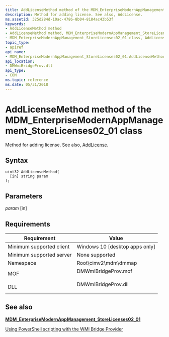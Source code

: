 ```yaml
---
title: AddLicenseMethod method of the MDM_EnterpriseModernAppManagement_StoreLicenses02_01 class
description: Method for adding license. See also, AddLicense.
ms.assetid: 325d284d-10ac-4786-8b04-8184ac43b53f
keywords:
- AddLicenseMethod method
- AddLicenseMethod method, MDM_EnterpriseModernAppManagement_StoreLicenses02_01 class
- MDM_EnterpriseModernAppManagement_StoreLicenses02_01 class, AddLicenseMethod method
topic_type:
- apiref
api_name:
- MDM_EnterpriseModernAppManagement_StoreLicenses02_01.AddLicenseMethod
api_location:
- DMWmiBridgeProv.dll
api_type:
- COM
ms.topic: reference
ms.date: 05/31/2018
---
```


# AddLicenseMethod method of the MDM\_EnterpriseModernAppManagement\_StoreLicenses02\_01 class



Method for adding license. See also, [AddLicense](/windows/client-management/mdm/enterprisemodernappmanagement-csp).

## Syntax


```mof
uint32 AddLicenseMethod(
  [in] string param
);
```



## Parameters

<dl> <dt>

*param* \[in\]
</dt> <dd></dd> </dl>

## Requirements



| Requirement | Value |
|-------------------------------------|------------------------------------------------------------------------------------------------|
| Minimum supported client<br/> | Windows 10 \[desktop apps only\]<br/>                                                    |
| Minimum supported server<br/> | None supported<br/>                                                                      |
| Namespace<br/>                | Root\\cimv2\\mdm\\dmmap<br/>                                                             |
| MOF<br/>                      | <dl> <dt>DMWmiBridgeProv.mof</dt> </dl> |
| DLL<br/>                      | <dl> <dt>DMWmiBridgeProv.dll</dt> </dl> |



## See also

<dl> <dt>

[**MDM\_EnterpriseModernAppManagement\_StoreLicenses02\_01**](mdm-enterprisemodernappmanagement-storelicenses02-01.md)
</dt> <dt>

[Using PowerShell scripting with the WMI Bridge Provider](/windows/client-management/mdm/using-powershell-scripting-with-the-wmi-bridge-provider)
</dt> </dl>

 

